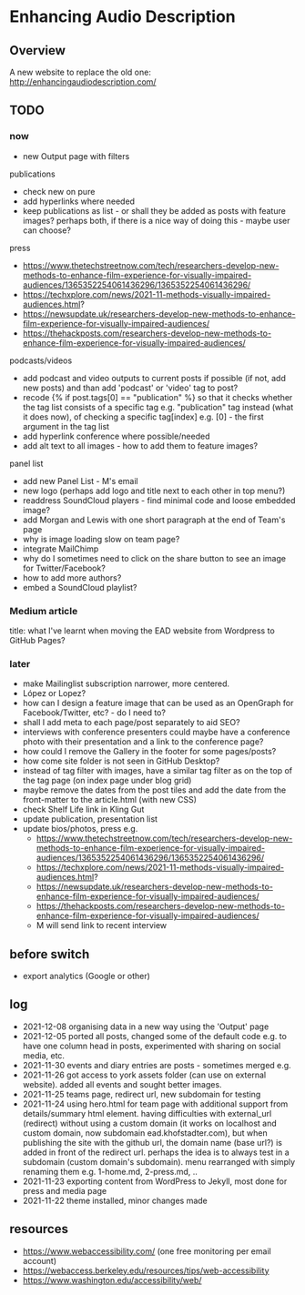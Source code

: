 # Enhancing Audio Description
## Overview
A new website to replace the old one: http://enhancingaudiodescription.com/

## TODO
### now
- new Output page with filters

publications
- check new on pure
- add hyperlinks where needed
- keep publications as list - or shall they be added as posts with feature images? perhaps both, if there is a nice way of doing this - maybe user can choose? 

press

- https://www.thetechstreetnow.com/tech/researchers-develop-new-methods-to-enhance-film-experience-for-visually-impaired-audiences/1365352254061436296/1365352254061436296/
- https://techxplore.com/news/2021-11-methods-visually-impaired-audiences.html?
- https://newsupdate.uk/researchers-develop-new-methods-to-enhance-film-experience-for-visually-impaired-audiences/
- https://thehackposts.com/researchers-develop-new-methods-to-enhance-film-experience-for-visually-impaired-audiences/

podcasts/videos
- add podcast and video outputs to current posts if possible (if not, add new posts) and than add 'podcast' or 'video' tag to post?
-  recode {% if post.tags[0] == "publication" %} so that it checks whether the tag list consists of a specific tag e.g. "publication" tag instead (what it does now), of checking a specific tag[index] e.g. [0] - the first argument in the tag list
-  add hyperlink conference where possible/needed
- add alt text to all images - how to add them to feature images?
  
panel list
- add new Panel List - M's email
- new logo (perhaps add logo and title next to each other in top menu?)
- readdress SoundCloud players - find minimal code and loose embedded image? 
- add Morgan and Lewis with one short paragraph at the end of Team's page
- why is image loading slow on team page?
- integrate MailChimp
- why do I sometimes need to click on the share button to see an image for Twitter/Facebook?
- how to add more authors?
- embed a SoundCloud playlist?

### Medium article
title: what I've learnt when moving the EAD website from Wordpress to GitHub Pages?

### later
- make Mailinglist subscription narrower, more centered.
- López or Lopez?
- how can I design a feature image that can be used as an OpenGraph for Facebook/Twitter, etc? - do I need to?
- shall I add meta to each page/post separately to aid SEO?
- interviews with conference presenters could maybe have a conference photo with their presentation and a link to the conference page?
- how could I remove the Gallery in the footer for some pages/posts?
- how come site folder is not seen in GitHub Desktop?
- instead of tag filter with images, have a similar tag filter as on the top of the tag page (on index page under blog grid)
- maybe remove the dates from the post tiles and add the date from the front-matter to the article.html (with new CSS)
- check Shelf Life link in Kling Gut
- update publication, presentation list
- update bios/photos, press e.g. 
  - https://www.thetechstreetnow.com/tech/researchers-develop-new-methods-to-enhance-film-experience-for-visually-impaired-audiences/1365352254061436296/1365352254061436296/
  - https://techxplore.com/news/2021-11-methods-visually-impaired-audiences.html? 
  - https://newsupdate.uk/researchers-develop-new-methods-to-enhance-film-experience-for-visually-impaired-audiences/ 
  - https://thehackposts.com/researchers-develop-new-methods-to-enhance-film-experience-for-visually-impaired-audiences/ 
  - M will send link to recent interview

## before switch
- export analytics (Google or other)

## log

- 2021-12-08 organising data in a new way using the 'Output' page
- 2021-12-05 ported all posts, changed some of the default code e.g. to have one column head in posts, experimented with sharing on social media, etc. 
- 2021-11-30 events and diary entries are posts - sometimes merged e.g. 
- 2021-11-26 got access to york assets folder (can use on external website).  added all events and sought better images. 
- 2021-11-25 teams page, redirect url, new subdomain for testing
- 2021-11-24 using hero.html for team page with additional support from details/summary html element.  having difficulties with external_url (redirect) without using a custom domain (it works on localhost and custom domain, now subdomain ead.khofstadter.com), but when publishing the site with the github url, the domain name (base url?) is added in front of the redirect url.  perhaps the idea is to always test in a subdomain (custom domain's subdomain).  menu rearranged with simply renaming them e.g. 1-home.md, 2-press.md, .. 
- 2021-11-23 exporting content from WordPress to Jekyll, most done for press and media page
- 2021-11-22 theme installed, minor changes made

## resources
- https://www.webaccessibility.com/ (one free monitoring per email account)
- https://webaccess.berkeley.edu/resources/tips/web-accessibility
- https://www.washington.edu/accessibility/web/
